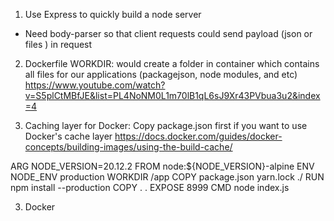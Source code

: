 1. Use Express to quickly build a node server
- Need body-parser so that client requests could send payload (json or files    ) in request

2. Dockerfile
WORKDIR: would create a folder in container which contains all files for our applications (packagejson, node modules, and etc)
https://www.youtube.com/watch?v=S5plCtMBfJE&list=PL4NoNM0L1m70lB1qL6sJ9Xr43PVbua3u2&index=4

3. Caching layer for Docker: Copy package.json first if you want to use Docker's cache layer https://docs.docker.com/guides/docker-concepts/building-images/using-the-build-cache/


ARG NODE_VERSION=20.12.2
FROM node:${NODE_VERSION}-alpine
ENV NODE_ENV production
WORKDIR /app
COPY package.json yarn.lock ./
RUN npm install --production
COPY . .
EXPOSE 8999
CMD node index.js

3. Docker